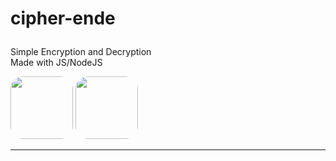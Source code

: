 
# <p align="justify">cipher-ende</p>

<p align="justify">Simple Encryption and Decryption<br>
Made with JS/NodeJS</p>



<p align="justify"><img src="https://images.g2crowd.com/uploads/product/image/large_detail/large_detail_f0b606abb6d19089febc9faeeba5bc05/nodejs-development-services.png" style="width:100px; display:inline-block; border-radius:20px;"> <img src="https://www.computerhope.com/jargon/j/javascript.png" style="width:100px; display:inline-block; border-radius:20px;"></p>
<hr />


